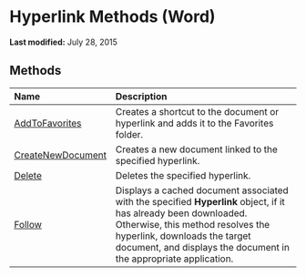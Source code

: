 
# Hyperlink Methods (Word)

 **Last modified:** July 28, 2015


## Methods



|**Name**|**Description**|
|:-----|:-----|
| [AddToFavorites](262f05e9-3697-a695-db2d-39162158ec41.md)|Creates a shortcut to the document or hyperlink and adds it to the Favorites folder.|
| [CreateNewDocument](e3077a0d-6a83-e36d-7199-8ec6aca8dfa7.md)|Creates a new document linked to the specified hyperlink.|
| [Delete](cf9c95ee-4992-353b-5019-6d0e4f5dadaa.md)|Deletes the specified hyperlink.|
| [Follow](ff8553f3-9da7-245f-75fc-77013b5b1e9a.md)|Displays a cached document associated with the specified  **Hyperlink** object, if it has already been downloaded. Otherwise, this method resolves the hyperlink, downloads the target document, and displays the document in the appropriate application.|
